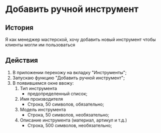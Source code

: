 # Добавить ручной инструмент
## История
Я как менеджер мастерской, хочу добавить новый инструмент чтобы клиенты могли им пользоваться

## Действия
1. В приложении перехожу на вкладку "Инструменты";
2. Запускаю функцию "Добавить ручной инструмент";
3. В появившемся окне ввожу:
    1. Тип инструмента
        - предопределенный список;
    2. Имя производителя 
        - Строка, 50 символов, обязательно;
    3. Модель инструмента
        - Строка, 50 символов, необязательно;
    4. Описание инструмента (материал, артикул и т.д.)
        - Строка, 500 символов, необязательно;
